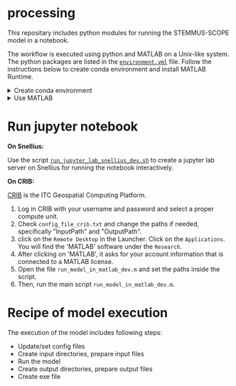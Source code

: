 # processing

This repositary includes python modules for running the STEMMUS-SCOPE model in a
notebook. 

The workflow is executed using python and MATLAB on a Unix-like system.
The python packages are listed in the
[`environment.yml`](https://github.com/EcoExtreML/processing/blob/main/environment.yml)
file. Follow the instructions below to create conda environment and install
MATLAB Runtime.

<details>
  <summary>Create conda environment </summary>

Run the commands below in a terminal:

```sh
# Download and install Conda
wget https://github.com/conda-forge/miniforge/releases/latest/download/Mambaforge-pypy3-Linux-x86_64.sh
bash Mambaforge-pypy3-Linux-x86_64.sh 
-b -p ~/mamba

# Update base environment
. ~/mamba/bin/activate
mamba update --name base mamba

# Clone this repository
git clone https://github.com/EcoExtreML/processing.git

# Create a conda environment called 'stemmus' with all required dependencies
cd processing
mamba env create

# The environment can be activated with
. ~/mamba/bin/activate stemmus

```
</details>

<details>
  <summary>Use MATLAB </summary>

To run the STEMMUS_SCOPE, you need MATLAB version `>=2019`.

**On Snellius:**

[Snellius](https://servicedesk.surfsara.nl/wiki/display/WIKI/Snellius) is the
Dutch National supercomputer hosted at SURF. MATLAB Runtime is installed on
Snellius, see the script
[`run_jupyter_lab_snellius_dev.sh`](https://github.com/EcoExtreML/processing/blob/main/run_jupyter_lab_snellius_dev.sh)
on how to load the module.
</details>

# Run jupyter notebook

**On Snellius:**

Use the script
[`run_jupyter_lab_snellius_dev.sh`](https://github.com/EcoExtreML/processing/blob/main/run_jupyter_lab_snellius_dev.sh)
to create a jupyter lab server on Snellius for running the notebook
interactively.

**On CRIB:**

[CRIB](https://crib.utwente.nl/) is the ITC Geospatial Computing Platform.

1. Log in CRIB with your username and password and select a proper compute unit.
2. Check `config_file_crib.txt` and change the paths if needed, specifically
   "InputPath" and "OutputPath".
3. click on the `Remote Desktop` in the
Launcher. Click on the `Applications`. You will find the 'MATLAB' software under
the `Research`. 
4. After clicking on 'MATLAB', it asks for your account information that is
connected to a MATLAB license.
5. Open the file `run_model_in_matlab_dev.m` and set the paths inside the script.
6. Then, run the main script `run_model_in_matlab_dev.m`.

# Recipe of model execution

The execution of the model includes following steps:

- Update/set config files
- Create input directories, prepare input files 
- Run the model
- Create output directories, prepare output files
- Create exe file
